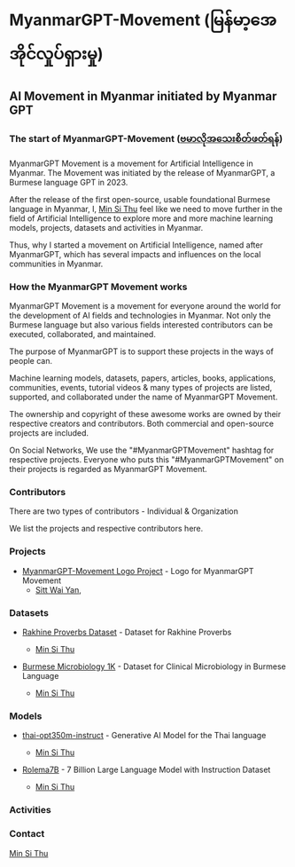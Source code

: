 # MyanmarGPT-Movement (မြန်မာ့အေအိုင်လှုပ်ရှားမှု)
## AI Movement in Myanmar initiated by Myanmar GPT 

### The start of MyanmarGPT-Movement ([ဗမာလိုအသေးစိတ်ဖတ်ရန်](https://github.com/MyanmarGPT-Movement/MyanmarGPT-Movement))

MyanmarGPT Movement is a movement for Artificial Intelligence in Myanmar.
The Movement was initiated by the release of MyanmarGPT, a Burmese language GPT in 2023.

After the release of the first open-source, usable foundational Burmese language in Myanmar, I, [Min Si Thu](https://github.com/MinSiThu) feel like we need to move further in the field of Artificial Intelligence to explore more and more machine learning models, projects, datasets and activities in Myanmar.

Thus, why I started a movement on Artificial Intelligence, named after MyanmarGPT, which has several impacts and influences on the local communities in Myanmar.

### How the MyanmarGPT Movement works

MyanmarGPT Movement is a movement for everyone around the world for the development of AI fields and technologies in Myanmar. 
Not only the Burmese language but also various fields interested contributors can be executed, collaborated, and maintained.

The purpose of MyanmarGPT is to support these projects in the ways of people can.

Machine learning models, datasets, papers, articles, books, applications, communities, events, tutorial videos & many types of projects are listed, supported, and collaborated under the name of MyanmarGPT Movement.

The ownership and copyright of these awesome works are owned by their respective creators and contributors. 
Both commercial and open-source projects are included.

On Social Networks, We use the "#MyanmarGPTMovement" hashtag for respective projects.
Everyone who puts this "#MyanmarGPTMovement" on their projects is regarded as MyanmarGPT Movement.

### Contributors

There are two types of contributors - Individual & Organization

We list the projects and respective contributors here.

### Projects

- [MyanmarGPT-Movement Logo Project](https://github.com/MyanmarGPT-Movement/MyanmarGPT-Movement-Logo) - Logo for MyanmarGPT Movement
  - [Sitt Wai Yan](), []()

### Datasets

- [Rakhine Proverbs Dataset](https://github.com/MinSiThu/Rakhine-Proverbs-Dataset) - Dataset for Rakhine Proverbs
  - [Min Si Thu](https://github.com/MinSiThu)
 
- [Burmese Microbiology 1K](https://github.com/MinSiThu/Burmese-Microbiology-1K) - Dataset for Clinical Microbiology in Burmese Language
  - [Min Si Thu](https://github.com/MinSiThu)

### Models

- [thai-opt350m-instruct](https://github.com/MinSiThu/thai-opt350m) - Generative AI Model for the Thai language
  - [Min Si Thu](https://github.com/MinSiThu)
 
- [Rolema7B](https://huggingface.co/jojo-ai-mst/rolema-7b-it) - 7 Billion Large Language Model with Instruction Dataset
  - [Min Si Thu](https://github.com/MinSiThu)

### Activities

### Contact
[Min Si Thu](https://www.linkedin.com/in/min-si-thu/)
